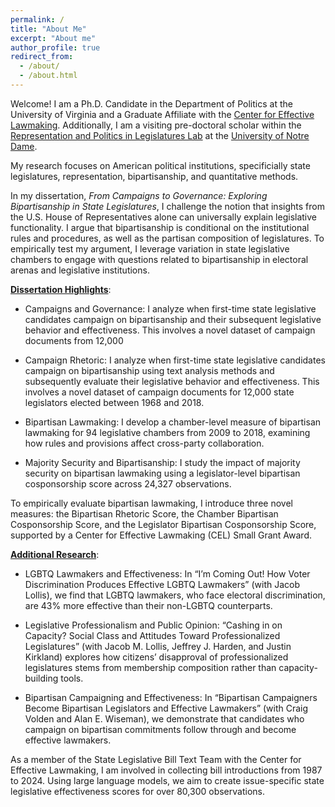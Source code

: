 ```yaml
---
permalink: /
title: "About Me"
excerpt: "About me"
author_profile: true
redirect_from: 
  - /about/
  - /about.html
---
```


Welcome! I am a Ph.D. Candidate in the Department of Politics at the University of Virginia and a Graduate Affiliate with the [Center for Effective Lawmaking](https://thelawmakers.org/). Additionally, I am a visiting pre-doctoral scholar within the [Representation and Politics in Legislatures Lab](https://rooneycenter.nd.edu/research/representation-and-politics-in-legislatures-lab/)
at the [University of Notre Dame](https://politicalscience.nd.edu/).

My research focuses on American political institutions, specificially state legislatures, representation, bipartisanship, and quantitative methods. 

In my dissertation, *From Campaigns to Governance: Exploring Bipartisanship in State Legislatures*, I challenge the notion that insights from the U.S. House of Representatives alone can universally explain legislative functionality. I argue that bipartisanship is conditional on the institutional rules and procedures, as well as the partisan
composition of legislatures. To empirically test my argument, I leverage variation in state
legislative chambers to engage with questions related to bipartisanship in electoral arenas and legislative institutions.

<strong><span style="text-decoration: underline;">Dissertation Highlights</span></strong>:

- Campaigns and Governance: I analyze when first-time state legislative candidates campaign on bipartisanship and their subsequent legislative behavior and effectiveness. This involves a novel dataset of campaign documents from 12,000

- Campaign Rhetoric: I analyze when first-time state legislative candidates campaign on bipartisanship using text analysis methods and subsequently evaluate their legislative behavior and effectiveness. This involves a novel dataset of campaign documents for 12,000 state legislators elected between 1968 and 2018.

- Bipartisan Lawmaking: I develop a chamber-level measure of bipartisan lawmaking for 94 legislative chambers from 2009 to 2018, examining how rules and provisions affect cross-party collaboration.

- Majority Security and Bipartisanship: I study the impact of majority security on bipartisan lawmaking using a legislator-level bipartisan cosponsorship score across 24,327 observations.

To empirically evaluate bipartisan lawmaking, I introduce three novel measures: the Bipartisan Rhetoric Score, the Chamber Bipartisan Cosponsorship Score, and the Legislator Bipartisan Cosponsorship Score, supported by a Center for Effective Lawmaking (CEL) Small Grant Award.

**<u>Additional Research</u>**:

- LGBTQ Lawmakers and Effectiveness: In “I’m Coming Out! How Voter Discrimination Produces Effective LGBTQ Lawmakers” (with Jacob Lollis), we find that LGBTQ lawmakers, who face electoral discrimination, are 43% more effective than their non-LGBTQ counterparts.

- Legislative Professionalism and Public Opinion: “Cashing in on Capacity? Social Class and Attitudes Toward Professionalized Legislatures” (with Jacob M. Lollis, Jeffrey J. Harden, and Justin Kirkland) explores how citizens’ disapproval of professionalized legislatures stems from membership composition rather than capacity-building tools.

- Bipartisan Campaigning and Effectiveness: In “Bipartisan Campaigners Become Bipartisan Legislators and Effective Lawmakers” (with Craig Volden and Alan E. Wiseman), we demonstrate that candidates who campaign on bipartisan commitments follow through and become effective lawmakers.

As a member of the State Legislative Bill Text Team with the Center for Effective Lawmaking, I am involved in collecting bill introductions from 1987 to 2024. Using large language models, we aim to create issue-specific state legislative effectiveness scores for over 80,300 observations.





